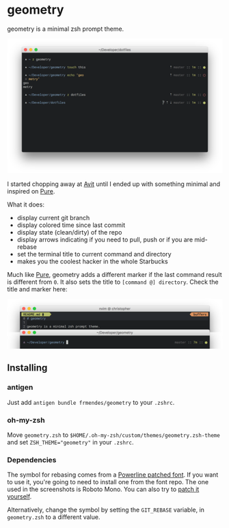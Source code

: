 # geometry

geometry is a minimal zsh prompt theme.

![geometry](screenshots/geometry.png)

I started chopping away at [Avit](https://github.com/robbyrussell/oh-my-zsh/blob/master/themes/avit.zsh-theme) until I ended up with something minimal and inspired on [Pure](https://github.com/sindresorhus/pure).

What it does:

- display current git branch
- display colored time since last commit
- display state (clean/dirty) of the repo
- display arrows indicating if you need to pull, push or if you are mid-rebase
- set the terminal title to current command and directory
- makes you the coolest hacker in the whole Starbucks

Much like [Pure](https://github.com/sindresorhus/pure), geometry adds a different marker
if the last command result is different from `0`. It also sets the title to
`[command @] directory`. Check the title and marker here:

![title_marker](screenshots/title_marker.png)

## Installing

### antigen

Just add `antigen bundle frmendes/geometry` to your `.zshrc`.

### oh-my-zsh

Move `geometry.zsh` to `$HOME/.oh-my-zsh/custom/themes/geometry.zsh-theme` and
set `ZSH_THEME="geometry"` in your `.zshrc`.

### Dependencies

The symbol for rebasing comes from a [Powerline patched font](https://github.com/powerline/fonts). If you want to use it, you're going to need to install one from the font repo. The one used in the screenshots is Roboto Mono. You can also try to [patch it yourself](https://github.com/powerline/fontpatcher).

Alternatively, change the symbol by setting the `GIT_REBASE` variable, in
`geometry.zsh` to a different value.
